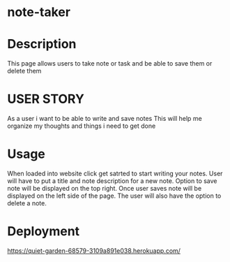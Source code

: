 # note-taker

# Description

This page allows users to take note or task and be able to save them or delete them

# USER STORY

As a user i want to be able to write and save notes
This will help me organize my thoughts and things i need to get done

# Usage 

When loaded into website click get satrted to start writing your notes. User will have to put a title and note description for a new note. Option to save note will be displayed on the top right. Once user saves note will be displayed on the left side of the page. The user will also have the option to delete a note.

# Deployment 

https://quiet-garden-68579-3109a891e038.herokuapp.com/

